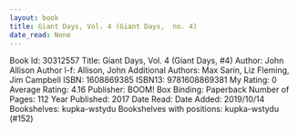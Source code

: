 ```yaml
---
layout: book
title: Giant Days, Vol. 4 (Giant Days,  no. 4)
date_read: None
---
```


Book Id: 30312557
Title: Giant Days, Vol. 4 (Giant Days, #4)
Author: John Allison
Author l-f: Allison, John
Additional Authors: Max Sarin, Liz Fleming, Jim Campbell
ISBN: 1608869385
ISBN13: 9781608869381
My Rating: 0
Average Rating: 4.16
Publisher: BOOM! Box
Binding: Paperback
Number of Pages: 112
Year Published: 2017
Date Read: 
Date Added: 2019/10/14
Bookshelves: kupka-wstydu
Bookshelves with positions: kupka-wstydu (#152)

